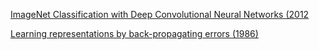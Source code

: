 [ImageNet Classification with Deep Convolutional Neural Networks (2012](https://proceedings.neurips.cc/paper_files/paper/2012/file/c399862d3b9d6b76c8436e924a68c45b-Paper.pdf)

[Learning representations by back-propagating errors (1986)](https://www.iro.umontreal.ca/~vincentp/ift3395/lectures/backprop_old.pdf)
